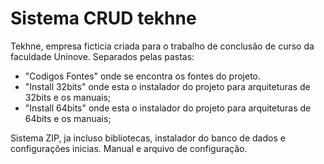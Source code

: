 # Sistema CRUD tekhne
Tekhne, empresa ficticia criada para o trabalho de conclusão de curso da faculdade Uninove. 
Separados pelas pastas:
* "Codigos Fontes" onde se encontra os fontes do projeto.
* "Install 32bits" onde esta o instalador do projeto para arquiteturas de 32bits e os manuais;
* "Install 64bits" onde esta o instalador do projeto para arquiteturas de 64bits e os manuais;

Sistema ZIP, ja incluso bibliotecas, instalador do banco de dados e configurações inicias. Manual e arquivo de configuração.
